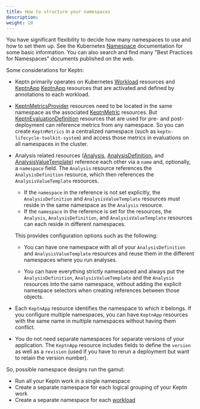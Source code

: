 ```yaml
---
title: How to structure your namespaces
description: 
weight: 10
---
```


You have significant flexibility to decide how many namespaces to use
and how to set them up.
See the Kubernetes
[Namespace](https://kubernetes.io/docs/concepts/overview/working-with-objects/namespaces/)
documentation for some basic information.
You can also search and find many "Best Practices for Namespaces"
documents published on the web.

Some considerations for Keptn:

* Keptn primarily operates on Kubernetes
  [Workload](https://kubernetes.io/docs/concepts/workloads/)
  resources and
  [KeptnApp](../../reference/crd-reference/app.md)
  [KeptnApp](../../reference/crd-reference/app.md)
  resources
  that are activated and defined by annotations to each workload.
* [KeptnMetricsProvider](../../reference/crd-reference/metricsprovider.md)
  resources need to be located
  in the same namespace as the associated
  [KeptnMetric](../../reference/crd-reference/metric.md)
  resources.
  But
  [KeptnEvaluationDefinition](../../reference/crd-reference/evaluationdefinition.md)
  resources that are used for pre- and post-deployment
  can reference metrics from any namespace.
  So you can create `KeptnMetrics` in a centralized namespace
  (such as `keptn-lifecycle-toolkit-system`)
  and access those metrics in evaluations on all namespaces in the cluster.
* Analysis related resources
  ([Analysis](../../reference/crd-reference/analysis.md),
  [AnalysisDefinition](../../reference/crd-reference/analysisdefinition.md),
  and
  [AnalysisValueTemplate](../../reference/crd-reference/analysisvaluetemplate.md))
  reference each other via a `name` and, optionally, a `namespace` field.
  The `Analysis` resource references the `AnalysisDefinition` resource,
  which then references the `AnalysisValueTemplate` resources.

  * If the `namespace` in the reference is not set explicitly,
      the `AnalysisDefinition` and `AnalysisValueTemplate` resources
      must reside in the same namespace as the `Analysis` resource.
  * If the `namespace` in the reference is set for the resources,
      the `Analysis`, `AnalysisDefinition`, and `AnalysisValueTemplate` resources
      can each reside in different namespaces.

  This provides configuration options such as the following:

  * You can have one namespace
      with all of your `AnalysisDefinition` and `AnalysisValueTemplate` resources
      and reuse them in the different namespaces where you run analyses.

  * You can have everything strictly namespaced
      and always put the `AnalysisDefinition`, `AnalysisValueTemplate`
      and the `Analysis` resources into the same namespace,
      without adding the explicit namespace selectors
      when creating references between those objects.

* Each `KeptnApp` resource identifies the namespace to which it belongs.
  If you configure multiple namespaces,
  you can have `KeptnApp` resources with the same name
  in multiple namespaces without having them conflict.
* You do not need separate namespaces for separate versions of your application.
  The `KeptnApp` resource includes fields to define
  the `version` as well as a `revision`
  (used if you have to rerun a deployment
  but want to retain the version number).

So, possible namespace designs run the gamut:

* Run all your Keptn work in a single namespace
* Create a separate namespace for each logical grouping of your Keptn work
* Create a separate namespace for each [workload](https://kubernetes.io/docs/concepts/workloads/)
